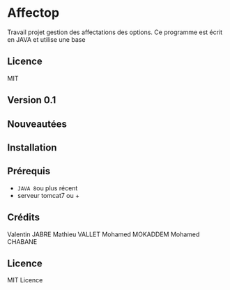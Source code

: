 # Affectop
Travail projet gestion des affectations des options.
Ce programme est écrit en JAVA et utilise une base 

## Licence
MIT
## Version 0.1

## Nouveautées


## Installation

## Prérequis
- `JAVA 8`ou plus récent
- serveur tomcat7 ou +

## Crédits
Valentin JABRE
Mathieu VALLET
Mohamed MOKADDEM
Mohamed CHABANE

## Licence
MIT Licence
